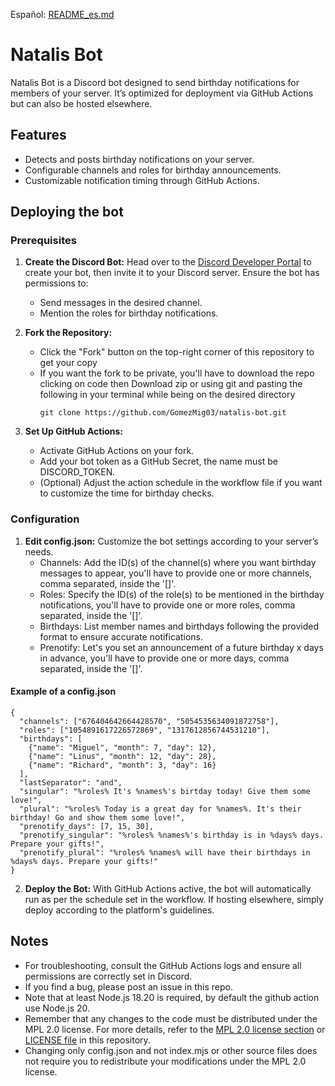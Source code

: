 Español: [README_es.md](https://github.com/GomezMig03/natalis-bot/blob/main/README_es.md)

# Natalis Bot

Natalis Bot is a Discord bot designed to send birthday notifications for members of your server. It’s optimized for deployment via GitHub Actions but can also be hosted elsewhere.


## Features

- Detects and posts birthday notifications on your server.
- Configurable channels and roles for birthday announcements.
- Customizable notification timing through GitHub Actions.

## Deploying the bot

### Prerequisites

1. **Create the Discord Bot:** Head over to the [Discord Developer Portal](https://discord.com/developers) to create your bot, then invite it to your Discord server. Ensure the bot has permissions to:
    - Send messages in the desired channel.
    - Mention the roles for birthday notifications.

2. **Fork the Repository:**
    - Click the "Fork" button on the top-right corner of this repository to get your copy
    - If you want the fork to be private, you'll have to download the repo clicking on code then Download zip or using git and pasting the following in your terminal while being on the desired directory
      ```
      git clone https://github.com/GomezMig03/natalis-bot.git
      ```

3. **Set Up GitHub Actions:**
    - Activate GitHub Actions on your fork.
    - Add your bot token as a GitHub Secret, the name must be DISCORD_TOKEN.
    - (Optional) Adjust the action schedule in the workflow file if you want to customize the time for birthday checks.

### Configuration

1. **Edit config.json:** Customize the bot settings according to your server’s needs.
    - Channels: Add the ID(s) of the channel(s) where you want birthday messages to appear, you'll have to provide one or more channels, comma separated, inside the '[]'.
    - Roles: Specify the ID(s) of the role(s) to be mentioned in the birthday notifications, you'll have to provide one or more roles, comma separated, inside the '[]'.
    - Birthdays: List member names and birthdays following the provided format to ensure accurate notifications.
    - Prenotify: Let's you set an announcement of a future birthday x days in advance, you'll have to provide one or more days, comma separated, inside the '[]'.

#### Example of a config.json
```
{
  "channels": ["676404642664428570", "5054535634091872758"],
  "roles": ["1054891617226572869", "1317612856744531210"],
  "birthdays": [
    {"name": "Miguel", "month": 7, "day": 12},
    {"name": "Linus", "month": 12, "day": 28},
    {"name": "Richard", "month": 3, "day": 16}
  ],
  "lastSeparator": "and",
  "singular": "%roles% It's %names%'s birtday today! Give them some love!",
  "plural": "%roles% Today is a great day for %names%. It's their birthday! Go and show them some love!",
  "prenotify_days": [7, 15, 30],
  "prenotify_singular": "%roles% %names%'s birthday is in %days% days. Prepare your gifts!",
  "prenotify_plural": "%roles% %names% will have their birthdays in %days% days. Prepare your gifts!"
}
```

2. **Deploy the Bot:** With GitHub Actions active, the bot will automatically run as per the schedule set in the workflow. If hosting elsewhere, simply deploy according to the platform's guidelines.

## Notes

- For troubleshooting, consult the GitHub Actions logs and ensure all permissions are correctly set in Discord.
- If you find a bug, please post an issue in this repo.
- Note that at least Node.js 18.20 is required, by default the github action use Node.js 20.
- Remember that any changes to the code must be distributed under the MPL 2.0 license. For more details, refer to the [MPL 2.0 license section](https://github.com/GomezMig03/natalis-bot?tab=MPL-2.0-1-ov-file) or [LICENSE file](https://github.com/GomezMig03/natalis-bot/blob/main/LICENSE) in this repository.
- Changing only config.json and not index.mjs or other source files does not require you to redistribute your modifications under the MPL 2.0 license.
